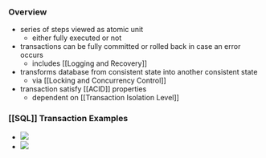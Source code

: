 ### Overview
+ series of steps viewed as atomic unit
	+ either fully executed or not
+ transactions can be fully committed or rolled back in case an error occurs
	+ includes [[Logging and Recovery]]
+ transforms database from consistent state into another consistent state
	+ via [[Locking and Concurrency Control]]
+ transaction satisfy [[ACID]] properties
	+ dependent on [[Transaction Isolation Level]]

### [[SQL]] Transaction Examples
+ ![](../../../z_images/Pasted%20image%2020220427124340.png)
+ ![](../../../z_images/Pasted%20image%2020220519141009.png)


